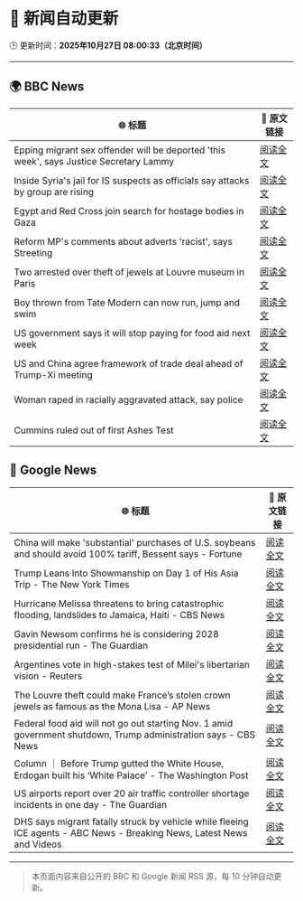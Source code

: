 # 🧠 新闻自动更新

🕒 更新时间：**2025年10月27日 08:00:33（北京时间）**

---

## 🌍 BBC News

| 🌐 标题 | 🔗 原文链接 |
|--------|-------------|
| Epping migrant sex offender will be deported 'this week', says Justice Secretary Lammy | [阅读全文](https://www.bbc.com/news/articles/cwyng49vv10o?at_medium=RSS&at_campaign=rss) |
| Inside Syria's jail for IS suspects as officials say attacks by group are rising | [阅读全文](https://www.bbc.com/news/articles/cze6y5x8np8o?at_medium=RSS&at_campaign=rss) |
| Egypt and Red Cross join search for hostage bodies in Gaza | [阅读全文](https://www.bbc.com/news/articles/cx2l0mjkjkvo?at_medium=RSS&at_campaign=rss) |
| Reform MP's comments about adverts 'racist', says Streeting | [阅读全文](https://www.bbc.com/news/articles/cd7rg7wjvgvo?at_medium=RSS&at_campaign=rss) |
| Two arrested over theft of jewels at Louvre museum in Paris | [阅读全文](https://www.bbc.com/news/articles/c2em38pdv0do?at_medium=RSS&at_campaign=rss) |
| Boy thrown from Tate Modern can now run, jump and swim | [阅读全文](https://www.bbc.com/news/articles/cdx4598el5eo?at_medium=RSS&at_campaign=rss) |
| US government says it will stop paying for food aid next week | [阅读全文](https://www.bbc.com/news/articles/c4g7d9j7p5qo?at_medium=RSS&at_campaign=rss) |
| US and China agree framework of trade deal ahead of Trump-Xi meeting | [阅读全文](https://www.bbc.com/news/articles/c1lqj5lz4geo?at_medium=RSS&at_campaign=rss) |
| Woman raped in racially aggravated attack, say police | [阅读全文](https://www.bbc.com/news/articles/c77zvj267yko?at_medium=RSS&at_campaign=rss) |
| Cummins ruled out of first Ashes Test | [阅读全文](https://www.bbc.com/sport/cricket/articles/cvgd975xpn2o?at_medium=RSS&at_campaign=rss) |

## 📰 Google News

| 🌐 标题 | 🔗 原文链接 |
|--------|-------------|
| China will make 'substantial' purchases of U.S. soybeans and should avoid 100% tariff, Bessent says - Fortune | [阅读全文](https://news.google.com/rss/articles/CBMisgFBVV95cUxPWEVxaXRqRVZGaXJXenVSaUlTSzk4dGdjU3RKNHVSZ1JYTkk1OGp5OVVzQURnemVMa0QzNFl0aWZlNWNYLUpsNWJWd1VOS291eGZMRmx5QlJSNWR2YS1OQnQtYXkwazYtNmZSc2pFaTZZSHlSVXE0RXRqZ3FLcklhU09CanRIemhUUXJjMlAtT0JLbG1fMlZPOFZ6eGM3ZUNCYkJIRVN0LXI1a1JlS1FXSUpn?oc=5) |
| Trump Leans Into Showmanship on Day 1 of His Asia Trip - The New York Times | [阅读全文](https://news.google.com/rss/articles/CBMiggFBVV95cUxNT3NINFM3ZVV3bWRSV3BsSi1UWFBQSFB6S3Jxam1sdFZvQWdxZi1tSHI2TzB1bWVUQTVCaXRmcWZmaDZtY1BwMGdidHNvLVVUcTNiRkpFdHdFZ3plYnV6R0ZZa2pKSTRldHhEajM1SWljSVdtUlBvckdCemR6R0N6cUh3?oc=5) |
| Hurricane Melissa threatens to bring catastrophic flooding, landslides to Jamaica, Haiti - CBS News | [阅读全文](https://news.google.com/rss/articles/CBMinAFBVV95cUxPTFF1bVR1djUzREo4N1dybDFXblYxUDF6SEh5d0VZQzFtZnYwQ29LWWV6NElwR2diOF9xa2RrRVVCeHFUc2JLRzVnV0dfczJ3V2NsaWtIdzBQcllBMGJVTVdYV0xqM1NXeWlxaXVVaVFnSGpfUDNpOHJqRko3ODEtUldJQ3ZEVDNZdXFKUTFRRzdPY3lISzFUNGpsTHPSAaIBQVVfeXFMTmFMbUcyX1FkQWEtR0xtQ2dEUHhUODR4dkRlaDFQbjJzQ1lDb1lsaTktMEFDYUd5S3U0NEJPMUhzS0Z3NkdBTWZvMTlneFNoTFAxTUNtNVZ2QzliaW5JeUVoSno5VzFVTVRGM2RzaEFKNkVQaHdPdHE5SVNOaVY1S2lKc3ZEYl9tYkt0RzR0TmJ4MlhqZ3E2ZkhVYmRwVzVMeFdR?oc=5) |
| Gavin Newsom confirms he is considering 2028 presidential run - The Guardian | [阅读全文](https://news.google.com/rss/articles/CBMiiwFBVV95cUxPYlNFMHBHOWRiMDZheFhCWXFxZVYySUQyeERxX0pDLWNlZUxBM0JDX0hnRE9KcElRVmpIVXp6WnRCN1NlS2tOZjNuU3BmQlV2V25vM0kzbW1tLUJrYUhEeVRVemdlTFVfeHFOYnRpU25yMEFnWWUwTEdkUmV0MlFfaVlZOTNqRjZTVDBB?oc=5) |
| Argentines vote in high-stakes test of Milei's libertarian vision - Reuters | [阅读全文](https://news.google.com/rss/articles/CBMirgFBVV95cUxONUVZZXhjd3RmdnY2OU54WEliYkoycGRDQjlJY09hVzZSU1E3amUxdEwxX3RnM005SDdkNVY3RlpkREVIR28zTW9hSk5lSHdCbkZVN3NCNnIwcWxHZkJvMDBsN1dvWEh2eUM0VHhRazRmaUFXU3BUSjkyaXpEb2JLSFFhaHNBVzZzczdVYjUyS0ZfekdUZVlaYnpkT2xUN2IyTUlreHFhM1lyWWJ4RlE?oc=5) |
| The Louvre theft could make France’s stolen crown jewels as famous as the Mona Lisa - AP News | [阅读全文](https://news.google.com/rss/articles/CBMijwFBVV95cUxQeURRUE1TNEFuMU8wdWltRC14T3Y2NlJkUWExU0k4MzdRbGlYMFU3c2RzRnpaLXNpeXZEaEdtU2kzbjlMbXFpbGtpaDF2ZGdSTjhTVjFoVUdZNjV1a2VnVm1YdDZ0RllQMWl6UWppeHFHeUJUMklfY25Rd0tnN0dnbzBIWEIyclZINmNKcE43cw?oc=5) |
| Federal food aid will not go out starting Nov. 1 amid government shutdown, Trump administration says - CBS News | [阅读全文](https://news.google.com/rss/articles/CBMidEFVX3lxTE9HenVNSXZFWVhuLUtlZVpXdXlSTS1IYUJrVW5LMVVveC1laDhBaW1pY2VLTzd1R1NGb1JVRFJsYU1EMERzSlozTmFpeVhZUmUyZmlSRkVrQmV4TjFkbElydk92dlpkdTZrS1Fvb2JKbFpIUWhE0gF6QVVfeXFMUHlSWmNTcFV2RTk3YklVdE9RMHJ3TUUxMEszTHJUelp2X3BMTW9TNU1mVUg0VUMwQVpNSnJHLWJpdUVUZ0RHZ1g5VzVPY0FjSTZQQVdxUWVCb09aXzFoSzV1Tms4UDVQUE94RlpaYkd5cUhkbW9taHFOc2c?oc=5) |
| Column ｜ Before Trump gutted the White House, Erdogan built his ‘White Palace’ - The Washington Post | [阅读全文](https://news.google.com/rss/articles/CBMioAFBVV95cUxOamwxaTQ0ajJaMDJrdFhwVUFWTDQtT3JWWE9RQWh0SzgxZWFraUdBWVFueFhNYkpGV0dNa0p6dVpVZmpYSFBKaXpGQWxCQUctYV8wTmpXTXE2bUV6NGlzZ3JxUmRWZzlvc0lGLU9KTHZONmdOQlVqNWpzSEcwdE5scWFkaVZkenE2V09HSmN3MldyN0Y1S3lILXB4dDlsemZO?oc=5) |
| US airports report over 20 air traffic controller shortage incidents in one day - The Guardian | [阅读全文](https://news.google.com/rss/articles/CBMikwFBVV95cUxOdGpSaWxUMWFFMW9ZU2loY2lUWi1mY2R1dkxwVU9vemdCZkVUZ0UxMXpKaVg1cy05Zm4xZXRxTHVmbUtBRlIzSU5lU0pHU0Y5ejI4bFJDZXc3aXJOZEtLLVl2Q3ZQa3QyS2xsMm1LSnlSRkJ0bzRuMHR0SzlxRHhnMzU2MDZLc1R1ZFBiU1FMV3BqTlU?oc=5) |
| DHS says migrant fatally struck by vehicle while fleeing ICE agents - ABC News - Breaking News, Latest News and Videos | [阅读全文](https://news.google.com/rss/articles/CBMipwFBVV95cUxOajIwZ240T3hBc1FBR2ttUWZXT20tRy1oTkh3dU5IVlJOUy1RTGVyb21fWHNGX1hQc2JqWUlMZFZ0QW1hMnZJZ0JFMkU3TFNWeDRGTjlLbk92bG82N0JIVmFxMS1lbHZEVjJkc3BOYThqNmJDLW1oUDFtWnBFMDlQM3RoTFV1SlpvLWlNS2M5NFBTU3ZzV1FNZk15Wi0zblk3alk3NGtXd9IBrAFBVV95cUxNVTJITFd4eWlidkx6VWtvVzA5ZWN1RGNpaWRvN05BYzNjYXdGc2F1a3N3cXVUaE83UUZRd0NfeW1RM1gxejJjbER3eUhxeG1Cbkl6ZjFKaVR4VEl3VkFfdWxaOThUUF9wdXItekpvUGFkZGV5WUw4VTR4OWZ1bkRQMk5mMFVfcUhURm9VYUJuVVltU0lKQ3ZwX1pETFUzdjJNVUxIRE52dVNBaEhM?oc=5) |

---
> 本页面内容来自公开的 BBC 和 Google 新闻 RSS 源，每 10 分钟自动更新。